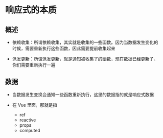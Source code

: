 # 响应式的本质

## 概述

+ 依赖收集：所谓依赖收集，其实就是收集的一些函数。因为当数据发生变化的时候，需要重新执行这些函数，因此需要提前收集起来

+ 派发更新：所谓派发更新，就是通知被收集了的函数，现在数据已经更新了，你们需要重新执行一遍

## 数据

+ 当数据发生变换会通知一些函数重新执行，这里的数据指的就是响应式数据

+ 在 Vue 里面，那就是指

  + ref
  + reactive
  + props
  + computed

